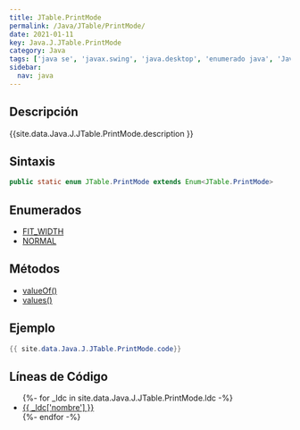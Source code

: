 ```yaml
---
title: JTable.PrintMode
permalink: /Java/JTable/PrintMode/
date: 2021-01-11
key: Java.J.JTable.PrintMode
category: Java
tags: ['java se', 'javax.swing', 'java.desktop', 'enumerado java', 'Java 1.5']
sidebar: 
  nav: java
---
```


## Descripción
{{site.data.Java.J.JTable.PrintMode.description }}

## Sintaxis
~~~java
public static enum JTable.PrintMode extends Enum<JTable.PrintMode>
~~~

## Enumerados
* [FIT_WIDTH](/Java/JTable/PrintMode/FIT_WIDTH)
* [NORMAL](/Java/JTable/PrintMode/NORMAL)

## Métodos
* [valueOf()](/Java/JTable/PrintMode/valueOf)
* [values()](/Java/JTable/PrintMode/values)

## Ejemplo
~~~java
{{ site.data.Java.J.JTable.PrintMode.code}}
~~~

## Líneas de Código
<ul>
{%- for _ldc in site.data.Java.J.JTable.PrintMode.ldc -%}
   <li>
       <a href="{{_ldc['url'] }}">{{ _ldc['nombre'] }}</a>
   </li>
{%- endfor -%}
</ul>
